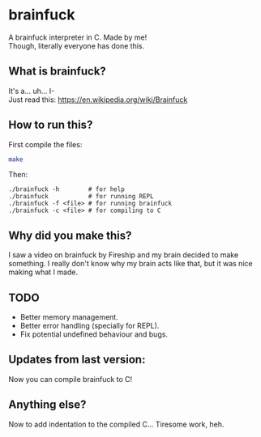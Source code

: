# brainfuck
A brainfuck interpreter in C. Made by me!  
Though, literally everyone has done this.
## What is brainfuck?
It's a... uh... I-   
Just read this: https://en.wikipedia.org/wiki/Brainfuck
## How to run this?
First compile the files:
```bash
make
```
Then:
```
./brainfuck -h        # for help
./brainfuck           # for running REPL
./brainfuck -f <file> # for running brainfuck
./brainfuck -c <file> # for compiling to C
```

## Why did you make this?
I saw a video on brainfuck by Fireship and my brain decided to make something.
I really don't know why my brain acts like that, but it was nice making what I made.

## TODO
- Better memory management.
- Better error handling (specially for REPL).
- Fix potential undefined behaviour and bugs.

## Updates from last version:
Now you can compile brainfuck to C!

## Anything else?
Now to add indentation to the compiled C... Tiresome work, heh.
